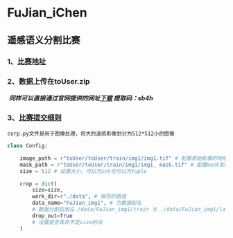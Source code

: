 # FuJian_iChen
## 遥感语义分割比赛

### 1、[比赛地址](https://datacontest.fjbdg.com.cn/v3/cmptDetail.html?id=878)

### 2、数据上传在toUser.zip

​		***同样可以直接通过官网提供的网址[下载](https://pan.baidu.com/share/init?surl=LbEs7q5F_uoErDTBAi7LBw) 提取码：sb4h***

### 3、[比赛提交细则](https://pu-datacastle.obs.cn-north-1.myhuaweicloud.com/%E6%A8%A1%E5%9E%8B%E6%8F%90%E4%BA%A4%E7%A4%BA%E4%BE%8B.html)



`corp.py文件是用于图像处理，将大的遥感影像划分为512*512小的图像`

```python
class Config:

    image_path = r"toUser/toUser/train/img1/img1.tif" # 配置原始影像的地址
    mask_path = r"toUser/toUser/train/img1/img1_ mask.tif" # 配置mask影像的地址
    size = 512 # 设置大小，可以为int也可以为tuple

    crop = dict(
        size=size,
        work_dir=r"./data", # 保存的路径
        data_name="FuJian_img1", # 为数据起名
        # 数据分割后放在./data/FuJian_img1/train 与 ./data/FuJian_img1/lable之中
        drop_out=True
        # 设置是否丢弃不足size的块
    )
```

